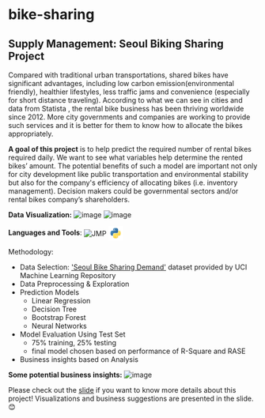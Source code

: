 # bike-sharing
## Supply Management: Seoul Biking Sharing Project
Compared with traditional urban transportations, shared bikes have significant advantages, including low carbon emission(environmental friendly), healthier lifestyles, less traffic jams and convenience (especially for short distance traveling). According to what we can see in cities and data from Statista , the rental bike business has been thriving worldwide since 2012. More city governments and companies are working to provide such services and it is better for them to know how to allocate the bikes appropriately.

**A goal of this project** is to help predict the required number of rental bikes required daily. We want to see what variables help determine the rented bikes’ amount. The potential benefits of such a model are important not only for city development like public transportation and environmental stability but also for the company's efficiency of allocating bikes (i.e. inventory management). Decision makers could be governmental sectors and/or rental bikes company’s shareholders.

**Data Visualization:**
<img width="894" alt="image" src="https://github.com/user-attachments/assets/8694a33d-8604-4154-9495-eec3ce57c364">
<img width="907" alt="image" src="https://github.com/user-attachments/assets/996a73aa-0d4a-4b52-a55c-1d68f3b45174">

**Languages and Tools**:
<img align="center" height=30 alt="JMP" width="30px"
src="https://mb.cision.com/Public/9602/2082588/92474d4054bf3d17_800x800ar.png" />
<img align='center' alt="Python" width="30px" src="https://raw.githubusercontent.com/github/explore/80688e429a7d4ef2fca1e82350fe8e3517d3494d/topics/python/python.png" />

Methodology:
+ Data Selection: ['Seoul Bike Sharing Demand'](https://archive.ics.uci.edu/dataset/560/seoul+bike+sharing+demand) dataset provided by UCI Machine Learning Repository
+ Data Preprocessing & Exploration
+ Prediction Models
  + Linear Regression
  + Decision Tree
  + Bootstrap Forest
  + Neural Networks
+ Model Evaluation Using Test Set
  + 75% training, 25% testing
  + final model chosen based on performance of R-Square and RASE
+ Business insights based on Analysis

**Some potential business insights:**
<img width="888" alt="image" src="https://github.com/user-attachments/assets/27166fae-abd4-48e1-8bb2-1f3ed386e3a5">

Please check out the [slide](https://github.com/graceli01/bike-sharing/blob/main/Seoul%20Biking%20Sharing%20Project.pdf) if you want to know more details about this project! 
Visualizations and business suggestions are presented in the slide. 😊


